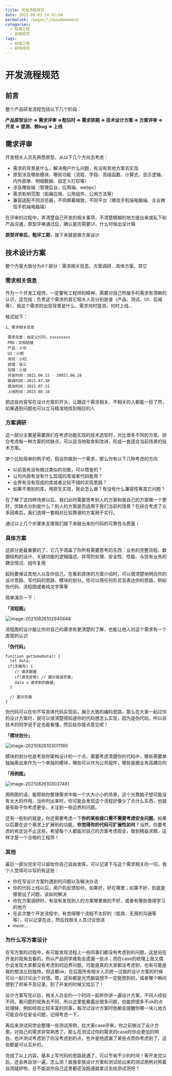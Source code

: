 ```yaml
---
title: 开发流程规范
date: 2021-06-03 14:52:04
permalink: /pages/ljdaswdweewese
categories:
  - 前端工程
  - 前端规范
tags:
  - 前端工程
  - 前端规范
---
```


# 开发流程规范

## 前言

整个产品研发流程包括以下几个阶段：

**产品原型设计 => 需求评审 =>粗估时 => 需求排期 => 技术设计方案 => 方案评审 => 开发 => 提测、修bug => 上线**

## 需求评审

开发相关人员先熟悉原型，从以下几个方向去考虑：

- 需求的背景是什么，解决用户什么问题，有没有其他方案去实现
- 原型涉及哪些模块、哪些功能（流程、字段、高级函数、计算式、显示逻辑、内外部单、明细数据、自定义打印等）
- 涉及哪些端（管理后台、应用端、webpc）
- 需求影响范围（拓展应用、公用组件、公用方法等）
- 兼容适配不同浏览器，不同屏幕缩放，不同平台（微信手机端电脑端、企业微信手机端电脑端）

在评审的过程中，弄清楚自己开发的相关事项，不清楚模糊的地方提出来或私下和产品沟通，原型评审通过后，确认是否需要UI，什么时候出设计稿

**原型评审后，粗评工期**，接下来就是做方案设计



## 技术设计方案

整个方案大致分为4个部分：需求相关信息、方案调研、具体方案、其它

### 需求相关信息

作为一个开发工程师，一定要有工程师的精神，需要对自己所接手的需求有清晰的认识，这包括：负责这个需求的其它相关人员分别是谁（产品、测试、UI、后端等）、我这个需求的出现背景是什么、需求何时提测，何时上线...

格式如下：
```
1、需求相关信息

 需求背景：自定义打印，xxxxxxxxx
 PRD：文档链接
 产品：小华
 UI：小明
 测试：小红
 前端：张三
 后端：小张
 开发时间：2021.06.15 - 20021.06.28
 联调时间：2021.07.30
 提测时间：2021.07.31
 上线时间：2021.08.10
```

把这些内容写在设计方案的开头，让跟这个需求相关、不相关的人都能一目了然，如果遇到问题也可以立马精准地找到相应的人

### 方案调研

这一部分主要是需要我们在考虑功能实现的技术选型时，对比很多不同的方案，综合考虑每一种方案的优缺点，可以适当地取舍和改进，形成一套适合当前场景的技术方案。

举个比较简单的例子吧，假设你接到一个需求，那么你有以下几种考虑的方向

- 以前我有没有做过类似的功能，可以借鉴的？
- 公司内部有没有什么现成的库或者代码能用？
- 业界有没有现成的库或者比较不错的实现思路？
- 如果不用别的库，用原生实现，我会怎么做？有没有什么兼容性等其它问题？

在了解了这四种场景以后，我们此时需要思考别人的方案和我自己的方案哪一个更好，优缺点分别是什么？别人的方案是否适用于我们当前的场景？在综合考虑了众多因素后，我们选择一套相对比较靠谱的方案用于实行。

通过以上几个步骤来支撑我们接下来敲出来的代码的可靠性与质量！

### 具体方案

这部分是最重要的了，它几乎涵盖了你所有需要思考的东西：业务的完整流程、数据结构的设计、关键功能的逻辑描述、异常的处理、安全性、性能、与现有业务的耦合情况、组件复用

起码要保证其他人以及你自己，在看到具体的方案介绍时，可以很清楚地明白你的设计思路、写代码的思路、模块的划分。你可以用任何形式去表达你的思路，例如伪代码、流程图或者纯文字等等

简单演示一下：

**「流程图」**

![image-20210826102940648](https://gitee.com/FIF/pic-beg/raw/master/images/javascript/image-20210826102940648.png)

流程图的设计能让你对自己的需求有更清楚的了解，也能让他人对这个需求有一个直观的认识

**「伪代码」**

```
function getSomeData() {
  let data; 
 if(无缓存) {
    // 请求数据
    if(请求异常) // 展示错误页面;
    data = 请求到的数据;
  }
  
  // 展示页面
}
```

伪代码可以在你不写具体代码实现前，展示大致的编码思路，那么在大家一起过你的设计方案时，就可以很清楚得知道你的代码想怎么实现，因为是伪代码，所以非技术的同学说不定也能看懂，然后给你提点意见呢！

**「模块划分」**

![image-20210826103011160](https://gitee.com/FIF/pic-beg/raw/master/images/javascript/image-20210826103011160.png)

模块的划分也是考验你架构设计的一个点，需要考虑清楚你的代码中，哪些需要单独抽离出来作为一个单独的模块，哪些可以作为公共组件，哪些是跟业务高耦合的

**「用例图」**

![image-20210826103037481](https://gitee.com/FIF/pic-beg/raw/master/images/javascript/image-20210826103037481.png)

用例图的话，能帮助你整理需求中每一个大大小小的场景，这个光靠脑子想可能没有太大的作用，当你列出来时，你可能会发现这个流程好像少了点什么东西，也就是有助于你考虑更全，关注到一些边界的问题。

还有一些别的就是，你还需要考虑一下**你的某些接口需不需要考虑安全问题**。如果以后要在这个需求上扩展别的功能，**你觉得你的代码可扩展性如何**？当然，你要考虑的肯定远不止这些，希望每个人都能对自己的方案考虑周全，做到精益求精，这样才是一个合格的工程师！



### 其他

最后一部分完全可以留给你自己自由发挥，可以记录下与这个需求相关的一切，我个人觉得可以写的有这些：

- 你在写设计方案时遇到的问题以及解决办法
- 你的代码上线以后，用户的反馈如何，如果好，好在哪里；如果不好，到底是哪里出了问题，该如何解决
- 你在方案调研时，有没有发现别人的方案哪里做的不好，或者有哪些值得学习的地方
- 在此次整个开发流程中，有觉得哪个流程不太好的（低效、无用的沟通等等），可以记录在此，然后找相关人员讨论改进
- more...



### 为什么写方案设计

在写方案的过程中，有可能发现流程上一些同事们都没有考虑到的问题，这是站在开发的视角去看的，所以产品同学难免会遗漏一些点；而在case的梳理上我又偶尔会发现大家都没有考虑到的边界问题，可能是真的大家都没考虑到，也有可能是我的想法比较独特，但这都ok，在后面所有相关人员统一过我的设计方案的时候可以一起讨论出个对错。嗯，这些都是光凭脑袋想不一定能想到的，或者哪个瞬间想到了却来不及记录，到了开发的时候又给忘了！

设计方案写完以后，相关人员会约一个时间一起听你讲一遍设计方案，不同人经验不同，看问题的视角去不同，所以这里能暴露出很多问题，也能把很多不ok的点处理掉，例如经验比较丰富的同事，每次过设计方案时他都会提醒你哪一块儿地方可能会存在安全问题，记得考虑一下。

再后来测试同学会整理一些测试用例，拉大家case评审，你之前做过了设计方案，对自己的需求非常熟悉了，那么在测试过你的需求的case时你会更加的明白，也许测试考虑到了你没考虑到的点，也许是他遗漏了某些点而你考虑到了，这些都是可以互补的。

完成了以上内容，基本上写代码的思路就通了，可以节省不少的时间！等开发完以后，还会再自测一遍，怎么测？直接拿我设计方案和测试给出来的测试用例对照着自测就好啦，总不能说你自己这里都还没跑通就拿过去给测试测吧？